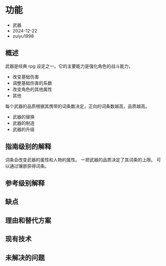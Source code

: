# 功能

- 武器
- 2024-12-22
- zuiyu1998

## 概述

武器是经典 rpg 设定之一。它的主要能力是强化角色的战斗能力，

- 改变基础伤害
- 调整基础伤害的系数
- 改变角色的其他属性
- 其他

每个武器的品质根据其携带的词条数决定，正向的词条数越高，品质越高。

- 武器的替换
- 武器的制造
- 武器的升级

## 指南级别的解释

词条会改变武器的属性和人物的属性。
一把武器的品质决定了其词条的上限。
可以通过镶嵌获得词条。

## 参考级别解释

## 缺点

## 理由和替代方案

## 现有技术

## 未解决的问题
